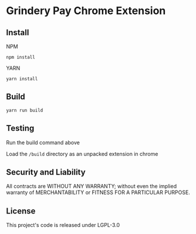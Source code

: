 # Grindery Pay Chrome Extension


## Install

NPM

```
npm install
```

YARN

```
yarn install
```

## Build

```
yarn run build
```

## Testing

Run the build command above

Load the `/build` directory as an unpacked extension in chrome

## Security and Liability

All contracts are WITHOUT ANY WARRANTY; without even the implied warranty of MERCHANTABILITY or FITNESS FOR A PARTICULAR PURPOSE.

##  License

This project's code is released under LGPL-3.0